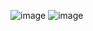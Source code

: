 ![image](https://user-images.githubusercontent.com/61417777/145702745-3ab01299-b91b-4472-91cf-3333b393b030.png)
![image](https://user-images.githubusercontent.com/61417777/145702784-8e235b20-df86-45b5-b5c5-412143f05641.png)
